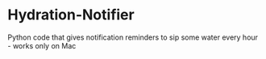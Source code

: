 # Hydration-Notifier
Python code that gives notification reminders to sip some water every hour - works only on Mac
